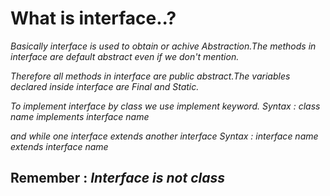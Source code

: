 # What is interface..?
*Basically interface is used to obtain or achive Abstraction.The methods in interface are default abstract even if we don't mention.*

*Therefore all methods in interface are public abstract.The variables declared inside interface are Final and Static.* 


*To implement interface by class we use implement keyword.*
*Syntax : class name implements interface name*

*and while one interface extends another interface*
*Syntax : interface name extends interface name*

## Remember : *Interface is not class*


